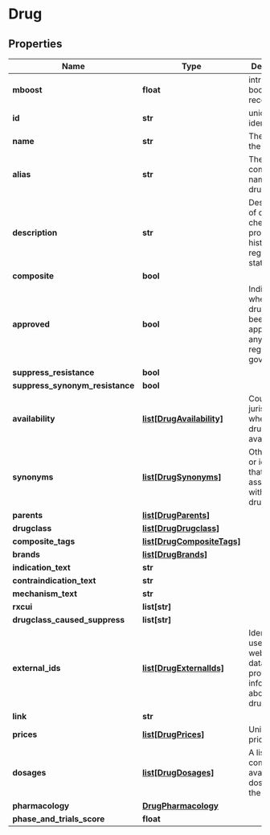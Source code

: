 # Drug

## Properties
Name | Type | Description | Notes
------------ | ------------- | ------------- | -------------
**mboost** | **float** | intrinsic boost to the record. | [optional] 
**id** | **str** | unique identifier. | 
**name** | **str** | The name of the drug. | 
**alias** | **str** | The most common name for the drug. | [optional] 
**description** | **str** | Descriptions of drug chemical properties, history and regulatory status. | [optional] 
**composite** | **bool** |  | [optional] 
**approved** | **bool** | Indicates whether this drug has been approved by any regulating government. | 
**suppress_resistance** | **bool** |  | [optional] 
**suppress_synonym_resistance** | **bool** |  | [optional] 
**availability** | [**list[DrugAvailability]**](DrugAvailability.md) | Countries or jurisdictions where this drug is available. | [optional] 
**synonyms** | [**list[DrugSynonyms]**](DrugSynonyms.md) | Other names or identifiers that are associated with this drug. | [optional] 
**parents** | [**list[DrugParents]**](DrugParents.md) |  | [optional] 
**drugclass** | [**list[DrugDrugclass]**](DrugDrugclass.md) |  | [optional] 
**composite_tags** | [**list[DrugCompositeTags]**](DrugCompositeTags.md) |  | [optional] 
**brands** | [**list[DrugBrands]**](DrugBrands.md) |  | [optional] 
**indication_text** | **str** |  | [optional] 
**contraindication_text** | **str** |  | [optional] 
**mechanism_text** | **str** |  | [optional] 
**rxcui** | **list[str]** |  | [optional] 
**drugclass_caused_suppress** | **list[str]** |  | [optional] 
**external_ids** | [**list[DrugExternalIds]**](DrugExternalIds.md) | Identifiers used in other websites or databases providing information about this drug. | [optional] 
**link** | **str** |  | [optional] 
**prices** | [**list[DrugPrices]**](DrugPrices.md) | Unit drug prices. | [optional] 
**dosages** | [**list[DrugDosages]**](DrugDosages.md) | A list of the commercially available dosages of the drug. | [optional] 
**pharmacology** | [**DrugPharmacology**](DrugPharmacology.md) |  | [optional] 
**phase_and_trials_score** | **float** |  | [optional] 



